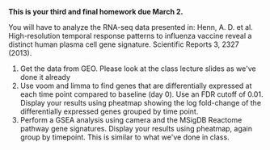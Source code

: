 **This is your third and final homework due March 2.**
  

You will have to analyze the RNA-seq data presented in:
Henn, A. D. et al. High-resolution temporal response patterns to influenza vaccine reveal a distinct human plasma cell gene signature. Scientific Reports 3, 2327 (2013).
  
1. Get the data from GEO. Please look at the class lecture slides as we've done it already
2. Use voom and limma to find genes that are differentially expressed at each time point compared to baseline (day 0). Use an FDR cutoff of 0.01.
Display your results using pheatmap showing the log fold-change of the differentially expressed genes grouped by time point.  
3. Perform a GSEA analysis using camera and the MSigDB Reactome pathway gene signatures. Display your results using pheatmap, again group by timepoint. This is similar to what we've done in class.